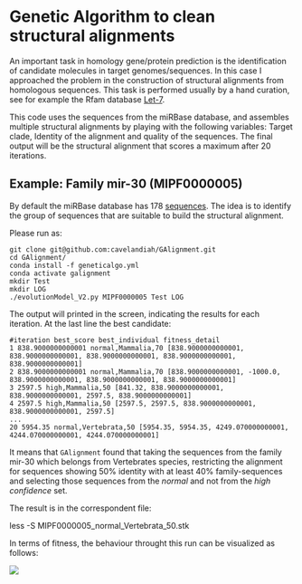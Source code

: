 # Genetic Algorithm to clean structural alignments
An important task in homology gene/protein prediction is the identification of candidate molecules in target genomes/sequences. In this case I approached the problem in the construction of structural alignments from homologous sequences. This task is performed usually by a hand curation, see for example the Rfam database [Let-7](https://rfam.xfam.org/family/RF00027/alignment?acc=RF00027&format=stockholm&download=0). 

This code uses the sequences from the miRBase database, and assembles multiple structural alignments by playing with the following variables:
Target clade, Identity of the alignment and quality of the sequences. The final output will be the structural alignment that scores a maximum after 20 iterations. 

## Example: Family mir-30 (MIPF0000005)

By default the miRBase database has 178 [sequences](https://www.mirbase.org/summary.shtml?fam=MIPF0000005). The idea is to identify the group of sequences that are suitable to build the structural alignment.

Please run as:

    git clone git@github.com:cavelandiah/GAlignment.git
    cd GAlignment/
    conda install -f geneticalgo.yml
    conda activate galignment
    mkdir Test
    mkdir LOG
    ./evolutionModel_V2.py MIPF0000005 Test LOG
    
The output will printed in the screen, indicating the results for each iteration. At the last line the best candidate:

    #iteration best_score best_individual fitness_detail
    1 838.9000000000001 normal,Mammalia,70 [838.9000000000001, 838.9000000000001, 838.9000000000001, 838.9000000000001, 838.9000000000001]
    2 838.9000000000001 normal,Mammalia,70 [838.9000000000001, -1000.0, 838.9000000000001, 838.9000000000001, 838.9000000000001]
    3 2597.5 high,Mammalia,50 [841.32, 838.9000000000001, 838.9000000000001, 2597.5, 838.9000000000001]
    4 2597.5 high,Mammalia,50 [2597.5, 2597.5, 838.9000000000001, 838.9000000000001, 2597.5]
    ...
    20 5954.35 normal,Vertebrata,50 [5954.35, 5954.35, 4249.070000000001, 4244.070000000001, 4244.070000000001]

It means that ``GAlignment`` found that taking the sequences from the family mir-30 which belongs from Vertebrates species, restricting the alignment for sequences showing 50% identity with at least 40% family-sequences and selecting those sequences from the _normal_ and not from the _high confidence_ set.

The result is in the correspondent file:
   
   less -S MIPF0000005_normal_Vertebrata_50.stk

In terms of fitness, the behaviour throught this run can be visualized as follows:

![](http://url/to/img.png)
